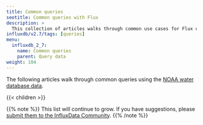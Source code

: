 ```yaml
---
title: Common queries
seotitle: Common queries with Flux
description: >
  This collection of articles walks through common use cases for Flux queries.
influxdb/v2.7/tags: [queries]
menu:
  influxdb_2_7:
    name: Common queries
    parent: Query data
weight: 104
---
```


The following articles walk through common queries using the
[NOAA water database data](/influxdb/v2.7/reference/sample-data/#noaa-water-sample-data).

{{< children >}}

{{% note %}}
This list will continue to grow.
If you have suggestions, please [submit them to the InfluxData Community](https://community.influxdata.com/c/influxdb2).
{{% /note %}}
